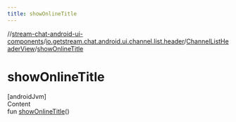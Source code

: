 ```yaml
---
title: showOnlineTitle
---
```

//[stream-chat-android-ui-components](../../../index.md)/[io.getstream.chat.android.ui.channel.list.header](../index.md)/[ChannelListHeaderView](index.md)/[showOnlineTitle](showOnlineTitle.md)



# showOnlineTitle  
[androidJvm]  
Content  
fun [showOnlineTitle](showOnlineTitle.md)()  



